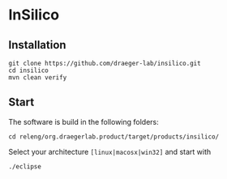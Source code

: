 # InSilico


## Installation
```
git clone https://github.com/draeger-lab/insilico.git
cd insilico
mvn clean verify
```

## Start
The software is build in the following folders:
```
cd releng/org.draegerlab.product/target/products/insilico/
```
Select your architecture `[linux|macosx|win32]` and start with
```
./eclipse
```
